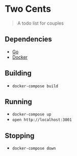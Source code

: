 # Two Cents

> A todo list for couples

## Dependencies

- [Go](https://golang.org/)
- [Docker](https://www.docker.com/)

## Building

- `docker-compose build`

## Running

- `docker-compose up`
- `open http://localhost:3001`

## Stopping

- `docker-compose down`

